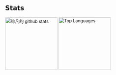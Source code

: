 ## 𝗦𝘁𝗮𝘁𝘀

<p align="left">
<img alt="绯凡的 github stats" height='170' src="https://github-readme-stats.vercel.app/api?username=geoffgu&show_icons=true&count_private=true&theme=nord&include_all_commits=true">
<img alt="Top Languages" height='170' src="https://github-readme-stats.vercel.app/api/top-langs/?username=geoffgu&layout=compact&theme=nord">
</p>

<!--
**geoffgu/geoffgu** is a ✨ _special_ ✨ repository because its `README.md` (this file) appears on your GitHub profile.

Here are some ideas to get you started:

- 🔭 I’m currently working on ...
- 🌱 I’m currently learning ...
- 👯 I’m looking to collaborate on ...
- 🤔 I’m looking for help with ...
- 💬 Ask me about ...
- 📫 How to reach me: ...
- 😄 Pronouns: ...
- ⚡ Fun fact: ...
-->
